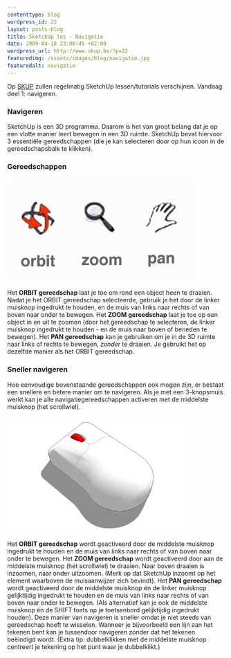 ```yaml
--- 
contenttype: blog
wordpress_id: 22
layout: posts-blog
title: SketchUp les - Navigatie
date: 2009-04-18 23:06:45 +02:00
wordpress_url: http://www.skup.be/?p=22
featuredimg: /assets/images/blog/navigatie.jpg
featuredalt: navigatie
---
```

Op [SKUP][] zullen regelmatig SketchUp lessen/tutorials verschijnen.
Vandaag deel 1: navigeren.

### Navigeren

SketchUp is een 3D programma. Daarom is het van groot belang dat je op
een vlotte manier leert bewegen in een 3D ruimte. SketchUp bevat
hiervoor 3 essentiële gereedschappen (die je kan selecteren door op hun
icoon in de gereedschapsbalk te klikken).

### Gereedschappen

![SketchUp navigatie][]

Het **ORBIT gereedschap** laat je toe om rond een object heen te
draaien. Nadat je het ORBIT gereedschap selecteerde, gebruik je het door
de linker muisknop ingedrukt te houden, en de muis van links naar rechts
of van boven naar onder te bewegen. Het **ZOOM gereedschap** laat je toe
op een object in en uit te zoomen (door het gereedschap te selecteren,
de linker muisknop ingedrukt te houden - en de muis naar boven of
beneden te bewegen). Het **PAN gereedschap** kan je gebruiken om je in
de 3D ruimte naar links of rechts te bewegen, *zonder* te draaien. Je
gebruikt het op dezelfde manier als het ORBIT gereedschap.

### Sneller navigeren

Hoe eenvoudige bovenstaande gereedschappen ook mogen zijn, er bestaat
een snellere en betere manier om te navigeren. Als je met een
3-knopsmuis werkt kan je alle navigatiegereedschappen activeren met de
middelste muisknop (het scrollwiel).

![muis3d][]

Het **ORBIT gereedschap** wordt geactiveerd door de middelste muisknop
ingedrukt te houden en de muis van links naar rechts of van boven naar
onder te bewegen. Het **ZOOM gereedschap** wordt geactiveerd door aan de
middelste muisknop (het scrollwiel) te draaien. Naar boven draaien is
inzoomen, naar onder uitzoomen. (Merk op dat SketchUp inzoomt op het
element waarboven de muisaanwijzer zich bevindt). Het **PAN
gereedschap** wordt geactiveerd door de middelste muisknop én de linker
muisknop gelijktijdig ingedrukt te houden en de muis van links naar
rechts of van boven naar onder te bewegen. (Als alternatief kan je ook
de middelste muisknop én de SHIFT toets op je toetsenbord gelijktijdig
ingedrukt houden). Deze manier van navigeren is sneller omdat je niet
steeds van gereedschap hoeft te wisselen. Wanneer je bijvoorbeeld een
lijn aan het tekenen bent kan je tussendoor navigeren zonder dat het
tekenen beëindigd wordt. (Extra tip: dubbelklikken met de middelste
muisknop centreert je tekening op het punt waar je dubbelklikt.)

[SKUP]: http://www.skup.be "SKUP"



[SketchUp navigatie]: /assets/images/blog/navigatie.jpg "navigatie"

[muis3d]: /assets/images/blog/muis3d.jpg "muis3d"